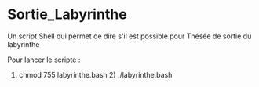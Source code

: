 # Sortie_Labyrinthe
Un script Shell qui permet de dire s'il est possible pour Thésée de sortie du labyrinthe

Pour lancer le scripte :
  1) chmod 755 labyrinthe.bash
	2) ./labyrinthe.bash
